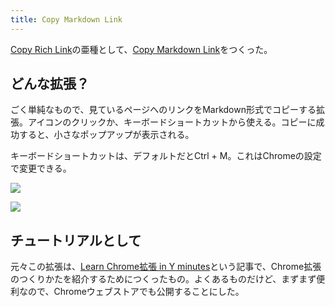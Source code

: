 ```yaml
---
title: Copy Markdown Link
---
```

[Copy Rich Link](https://chrome.google.com/webstore/detail/copy-rich-link/hikiamlgpdcabppakpmemaofmkgknpea)の亜種として、[Copy Markdown Link](https://chrome.google.com/webstore/detail/copy-markdown-link/gkceaaphhbeanfciglgpffnncfpipjpa)をつくった。

どんな拡張？
------

ごく単純なもので、見ているページへのリンクをMarkdown形式でコピーする拡張。アイコンのクリックか、キーボードショートカットから使える。コピーに成功すると、小さなポップアップが表示される。

キーボードショートカットは、デフォルトだとCtrl + M。これはChromeの設定で変更できる。

![](https://lh5.googleusercontent.com/-aK2M-uJEoejMy3b5YtxkxW6RSl-WSko1lpHefuKa_js9qP1LBQOB-ZXJU0CfwxwLOJC9mVeH18DMUIOWSlCWfvdVDOiT8cR0P14QuiLbeMztIygJFMKBFPtMFNrVbfe0T-Se-ak6InYrZFDZyylxx2UOiRIqRAslzTy7d6w0pzeQr7lqrFLsnnlVOCB)

![](https://lh4.googleusercontent.com/t_-uFMNrxDlsPXWTEooWQ9Fk8HhM3JmCdsfPLkFU2j54il7Z1V66-XV9cic4hcY67oLu8CpGmcwYtQUNtWosV6Kuvawtjh4ew67Ry2XVPLwUCwnoT2456aoWDXglPDUtM0q5x9wQRohOWKnBBLet8lugCNDeqPDiJ3DnF99P20kfIywsHlWtlVqqLulx)

チュートリアルとして
----------

元々この拡張は、[Learn Chrome拡張 in Y minutes](https://r7kamura.com/articles/2022-05-18-learn-chrome-extention-in-y-minutes)という記事で、Chrome拡張のつくりかたを紹介するためにつくったもの。よくあるものだけど、まずまず便利なので、Chromeウェブストアでも公開することにした。
